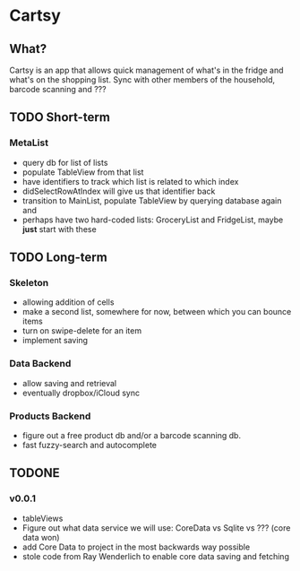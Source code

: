 Cartsy
======
## What?
Cartsy is an app that allows quick management of what's in the fridge and what's on the shopping list. 
Sync with other members of the household, barcode scanning and ???

## TODO Short-term

### MetaList
* query db for list of lists
* populate TableView from that list
* have identifiers to track which list is related to which index
* didSelectRowAtIndex will give us that identifier back
* transition to MainList, populate TableView by querying database again and 
* perhaps have two hard-coded lists: GroceryList and FridgeList, maybe **just** start with these

## TODO Long-term

### Skeleton
* allowing addition of cells
* make a second list, somewhere for now, between which you can bounce items
* turn on swipe-delete for an item
* implement saving

### Data Backend
* allow saving and retrieval
* eventually dropbox/iCloud sync

### Products Backend
* figure out a free product db and/or a barcode scanning db. 
* fast fuzzy-search and autocomplete 

## TODONE

### v0.0.1
* tableViews
* Figure out what data service we will use: CoreData vs Sqlite vs ??? (core data won)
* add Core Data to project in the most backwards way possible
* stole code from Ray Wenderlich to enable core data saving and fetching
 
